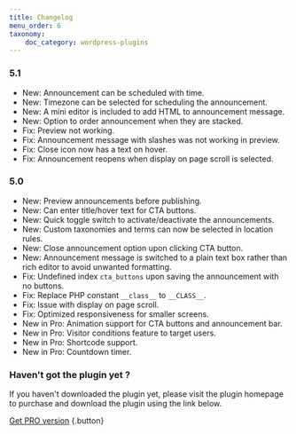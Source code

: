 ```yaml
---
title: Changelog
menu_order: 6
taxonomy:
    doc_category: wordpress-plugins
---
```


### 5.1

* New: Announcement can be scheduled with time.
* New: Timezone can be selected for scheduling the announcement.
* New: A mini editor is included to add HTML to announcement message.
* New: Option to order announcement when they are stacked.
* Fix: Preview not working.
* Fix: Announcement message with slashes was not working in preview.
* Fix: Close icon now has a text on hover.
* Fix: Announcement reopens when display on page scroll is selected.

### 5.0

* New: Preview announcements before publishing.
* New: Can enter title/hover text for CTA buttons.
* New: Quick toggle switch to activate/deactivate the announcements.
* New: Custom taxonomies and terms can now be selected in location rules.
* New: Close announcement option upon clicking CTA button.
* New: Announcement message is switched to a plain text box rather than rich editor to avoid unwanted formatting.
* Fix: Undefined index `cta_buttons` upon saving the announcement with no buttons.
* Fix: Replace PHP constant `__class__` to `__CLASS__`.
* Fix: Issue with display on page scroll.
* Fix: Optimized responsiveness for smaller screens.
* New in Pro: Animation support for CTA buttons and announcement bar.
* New in Pro: Visitor conditions feature to target users.
* New in Pro: Shortcode support.
* New in Pro: Countdown timer.

### Haven't got the plugin yet ?

If you haven't downloaded the plugin yet, please visit the plugin homepage to purchase and download the plugin using the link below.

[Get PRO version](/wordpress-plugins/announcer-pro/?utm_source=doc&utm_medium=changelog&utm_campaign=ancr-pro#purchase) {.button}